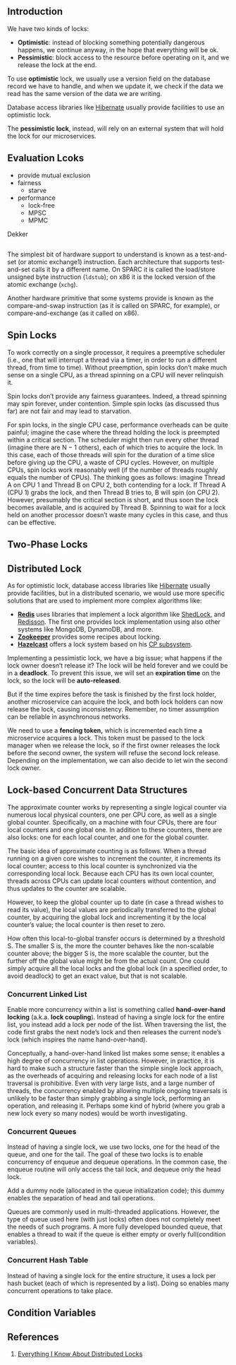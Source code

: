 ## Introduction

We have two kinds of locks:

- **Optimistic**: instead of blocking something potentially dangerous happens, we continue anyway, in the hope that everything will be ok.
- **Pessimistic**: block access to the resource before operating on it, and we release the lock at the end.

To use **optimistic** lock, we usually use a version field on the database record we have to handle, and when we update it, we check if the data we read has the same version of the data we are writing.

Database access libraries like [Hibernate](https://docs.jboss.org/hibernate/orm/current/userguide/html_single/Hibernate_User_Guide.html#locking-optimistic) usually provide facilities to use an optimistic lock.

The **pessimistic lock**, instead, will rely on an external system that will hold the lock for our microservices.

## Evaluation Lcoks


- provide mutual exclusion
- fairness
  - starve
- performance
    - lock-free
    - MPSC
    - MPMC



Dekker 


##

The simplest bit of hardware support to understand is known as a test-and-set (or atomic exchange1) instruction.
Each architecture that supports test-and-set calls it by a different name. 
On SPARC it is called the load/store unsigned byte instruction (`ldstub`); on x86 it is the locked version of the atomic exchange (`xchg`).

Another hardware primitive that some systems provide is known as the compare-and-swap instruction (as it is called on SPARC, for example), or compare-and-exchange (as it called on x86).

## Spin Locks

To work correctly on a single processor, it requires a preemptive scheduler (i.e., one that will interrupt a thread via a timer, in order to run a different thread, from time to time). 
Without preemption, spin locks don’t make much sense on a single CPU, as a thread spinning on a CPU will never relinquish it.

Spin locks don’t provide any fairness guarantees. Indeed, a thread spinning may spin forever, under contention. Simple spin locks (as discussed thus far) are not fair and may lead to starvation.

For spin locks, in the single CPU case, performance overheads can be quite painful; imagine the case where the thread holding the lock is preempted within a critical section. 
The scheduler might then run every other thread (imagine there are N − 1 others), each of which tries to acquire the lock. 
In this case, each of those threads will spin for the duration of a time slice before giving up the CPU, a waste of CPU cycles.
However, on multiple CPUs, spin locks work reasonably well (if the number of threads roughly equals the number of CPUs). 
The thinking goes as follows: imagine Thread A on CPU 1 and Thread B on CPU 2, both contending for a lock. If Thread A (CPU 1) grabs the lock, and then Thread B tries to, B will spin (on CPU 2). 
However, presumably the critical section is short, and thus soon the lock becomes available, and is acquired by Thread B. 
Spinning to wait for a lock held on another processor doesn’t waste many cycles in this case, and thus can be effective. 


## Two-Phase Locks

## Distributed Lock



As for optimistic lock, database access libraries like [Hibernate](https://docs.jboss.org/hibernate/orm/current/userguide/html_single/Hibernate_User_Guide.html#locking-pessimistic) usually provide facilities, but in a distributed scenario, we would use more specific solutions that are used to implement more complex algorithms like:

- [**Redis**](https://redis.io/topics/distlock) uses libraries that implement a lock algorithm like [ShedLock](https://github.com/lukas-krecan/ShedLock), and [Redisson](https://github.com/redisson/redisson/wiki/8.-Distributed-locks-and-synchronizers). The first one provides lock implementation using also other systems like MongoDB, DynamoDB, and more.
- [**Zookeeper**](https://zookeeper.apache.org/doc/r3.5.5/recipes.html#sc_recipes_Locks) provides some recipes about locking.
- [**Hazelcast**](https://hazelcast.com/blog/long-live-distributed-locks/) offers a lock system based on his [CP subsystem](https://docs.hazelcast.org/docs/3.12.3/manual/html-single/index.html#cp-subsystem).

Implementing a pessimistic lock, we have a big issue; what happens if the lock owner doesn’t release it? The lock will be held forever and we could be in a **deadlock**. To prevent this issue, we will set an **expiration time** on the lock, so the lock will be **auto-released**.

But if the time expires before the task is finished by the first lock holder, another microservice can acquire the lock, and both lock holders can now release the lock, causing inconsistency. Remember, no timer assumption can be reliable in asynchronous networks.

We need to use a **fencing token,** which is incremented each time a microservice acquires a lock. This token must be passed to the lock manager when we release the lock, so if the first owner releases the lock before the second owner, the system will refuse the second lock release. Depending on the implementation, we can also decide to let win the second lock owner.

## Lock-based Concurrent Data Structures


The approximate counter works by representing a single logical counter via numerous local physical counters, one per CPU core, as well as a single global counter. 
Specifically, on a machine with four CPUs, there are four local counters and one global one. 
In addition to these counters, there are also locks: one for each local counter, and one for the global counter.

The basic idea of approximate counting is as follows. 
When a thread running on a given core wishes to increment the counter, it increments its local counter; access to this local counter is synchronized via the corresponding local lock. 
Because each CPU has its own local counter, threads across CPUs can update local counters without contention, and thus updates to the counter are scalable.

However, to keep the global counter up to date (in case a thread wishes to read its value), the local values are periodically transferred to the global counter, by acquiring the global lock and incrementing it by the local counter’s value; the local counter is then reset to zero.

How often this local-to-global transfer occurs is determined by a threshold S. 
The smaller S is, the more the counter behaves like the non-scalable counter above; the bigger S is, the more scalable the counter, but the further off the global value might be from the actual count. 
One could simply acquire all the local locks and the global lock (in a specified order, to avoid deadlock) to get an exact value, but that is not scalable.


### Concurrent Linked List

Enable more concurrency within a list is something called **hand-over-hand locking** (a.k.a. **lock coupling**).
Instead of having a single lock for the entire list, you instead add a lock per node of the list. 
When traversing the list, the code first grabs the next node’s lock and then releases the current node’s lock (which inspires the name hand-over-hand).

Conceptually, a hand-over-hand linked list makes some sense; it enables a high degree of concurrency in list operations. 
However, in practice, it is hard to make such a structure faster than the simple single lock approach, as the overheads of acquiring and releasing locks for each node of a list traversal is prohibitive. 
Even with very large lists, and a large number of threads, the concurrency enabled by allowing multiple ongoing traversals is unlikely to be faster than simply grabbing a single lock, performing an operation, 
and releasing it. Perhaps some kind of hybrid (where you grab a new lock every so many nodes) would be worth investigating.

### Concurrent Queues

Instead of having a single lock, we use two locks, one for the head of the queue, and one for the tail. 
The goal of these two locks is to enable concurrency of enqueue and dequeue operations. 
In the common case, the enqueue routine will only access the tail lock, and dequeue only the head lock.

Add a dummy node (allocated in the queue initialization code); this dummy enables the separation of head and tail operations.

Queues are commonly used in multi-threaded applications. 
However, the type of queue used here (with just locks) often does not completely meet the needs of such programs. 
A more fully developed bounded queue, that enables a thread to wait if the queue is either empty or overly full(condition variables).


### Concurrent Hash Table

Instead of having a single lock for the entire structure, it uses a lock per hash bucket (each of which is represented by a list). Doing so enables many concurrent operations to take place.


## Condition Variables



## References

1. [Everything I Know About Distributed Locks](https://dzone.com/articles/everything-i-know-about-distributed-locks)
